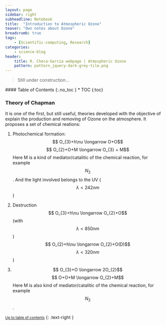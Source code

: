 ```yaml
---
layout: page
sidebar: right
subheadline: Notebook
title:  "Introduction to Atmospheric Ozone"
teaser: "Own notes about Ozone"
breadcrumb: true
tags:
    - [Scientific-computing, Research]
categories:
    - science-blog
header:
    title: R. Checa-Garcia webpage | Atmospheric Ozone
    pattern: pattern_jquery-dark-grey-tile.png
---
```


> Still under construction...

<section id="table-of-contents" class="toc">
<div class="panel radius" markdown="1">
#### Table of Contents
{:.no_toc }
*  TOC
{:toc}
</div>
</section><!-- /#table-of-contents -->


### Theory of Chapman

It is one of the first, but still useful, theories developed with the objective of explain the production and removing of Ozone on the atmosphere. It proposes a set of chemical reations: 

1. Photochemical formation:
   $$ O_{3}+h\nu \longarrow O+O$$
   $$ O_{2}+O+M  \longarrow O_{3} + M$$
   Here M is a kind of mediator/catalitic of the chemical reaction, for example $$N_{2}$$. And the light involved belongs to the UV ($$\lambda<242nm$$)
   
2. Destruction
   $$ O_{3}+h\nu \longarrow O_{2}+O$$ (with $$\lambda<850nm$$)
   $$ O_{2}+h\nu \longarrow O_{2}+O(D)$$ $$\lambda<320nm$$)
   
3.
   $$ O_{3}+O \longarrow 2O_{2}$$ 
   $$ O+O+M \longarrow O_{2}+M$$ 
   Here M is also kind of mediator/catalitic of the chemical reaction, for example $$N_{2}$$.


<small markdown="1">[Up to table of contents](#toc)</small>
{: .text-right }

